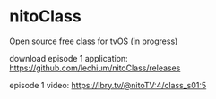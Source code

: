 # nitoClass
Open source free class for tvOS (in progress)

download episode 1 application:
https://github.com/lechium/nitoClass/releases

episode 1 video: https://lbry.tv/@nitoTV:4/class_s01:5
